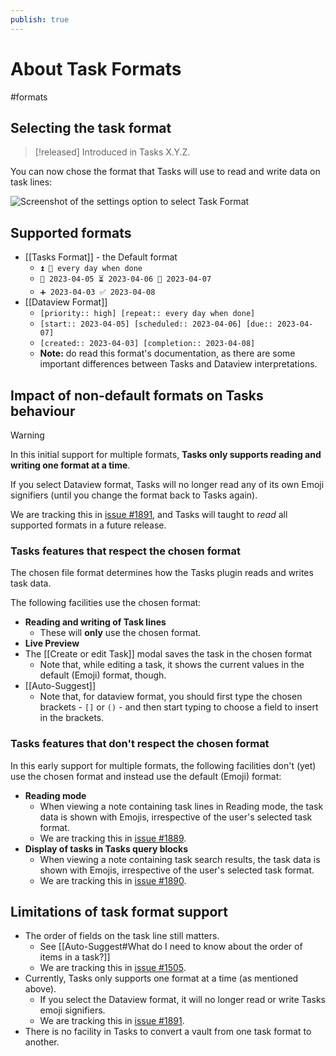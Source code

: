 ```yaml
---
publish: true
---
```


# About Task Formats

<span class="related-pages">#formats</span>

## Selecting the task format

> [!released]
> Introduced in Tasks X.Y.Z.

You can now chose the format that Tasks will use to read and write data on task lines:

![Screenshot of the settings option to select Task Format](settings-task-format.png)

## Supported formats

- [[Tasks Format]] - the Default format
  - `⏫ 🔁 every day when done`
  - `🛫 2023-04-05 ⏳ 2023-04-06 📅 2023-04-07`
  - `➕ 2023-04-03 ✅ 2023-04-08`
- [[Dataview Format]]
  - `[priority:: high] [repeat:: every day when done]`
  - `[start:: 2023-04-05] [scheduled:: 2023-04-06] [due:: 2023-04-07]`
  - `[created:: 2023-04-03] [completion:: 2023-04-08]`
  - **Note:** do read this format's documentation, as there are some important differences between Tasks and Dataview interpretations.

## Impact of non-default formats on Tasks behaviour

> [!Warning]
> In this initial support for multiple formats, **Tasks only supports reading and writing one format at a time**.
>
> If you select Dataview format, Tasks will no longer read any of its own Emoji signifiers (until you change the format back to Tasks again).
>
> We are tracking this in [issue #1891](https://github.com/obsidian-tasks-group/obsidian-tasks/issues/1891), and Tasks will taught to *read* all supported formats in a future release.

### Tasks features that respect the chosen format

The chosen file format determines how the Tasks plugin reads and writes task data.

The following facilities use the chosen format:

- **Reading and writing of Task lines**
  - These will **only** use the chosen format.
- **Live Preview**
- The [[Create or edit Task]] modal saves the task in the chosen format
  - Note that, while editing a task, it shows the current values in the default (Emoji) format, though.
- [[Auto-Suggest]]
  - Note that, for dataview format, you should first type the chosen brackets - `[]` or `()` - and then start typing to choose a field to insert in the brackets.

### Tasks features that don't respect the chosen format

In this early support for multiple formats, the following facilities don't (yet) use the chosen format and instead use the default (Emoji) format:

- **Reading mode**
  - When viewing a note containing task lines in Reading mode, the task data is shown with Emojis, irrespective of the user's selected task format.
  - We are tracking this in [issue #1889](https://github.com/obsidian-tasks-group/obsidian-tasks/issues/1889).
- **Display of tasks in Tasks query blocks**
  - When viewing a note containing task search results, the task data is shown with Emojis, irrespective of the user's selected task format.
  - We are tracking this in [issue #1890](https://github.com/obsidian-tasks-group/obsidian-tasks/issues/1890).

## Limitations of task format support

- The order of fields on the task line still matters.
  - See [[Auto-Suggest#What do I need to know about the order of items in a task?]]
  - We are tracking this in [issue #1505](https://github.com/obsidian-tasks-group/obsidian-tasks/issues/1505).
- Currently, Tasks only supports one format at a time (as mentioned above).
  - If you select the Dataview format, it will no longer read or write Tasks emoji signifiers.
  - We are tracking this in [issue #1891](https://github.com/obsidian-tasks-group/obsidian-tasks/issues/1891).
- There is no facility in Tasks to convert a vault from one task format to another.
